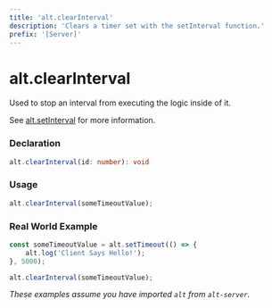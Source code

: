 ```yaml
---
title: 'alt.clearInterval'
description: 'Clears a timer set with the setInterval function.'
prefix: '[Server]'
---
```


# alt.clearInterval

Used to stop an interval from executing the logic inside of it.

See [alt.setInterval](setInterval.md) for more information.

### Declaration

```typescript
alt.clearInterval(id: number): void
```

### Usage

```js
alt.clearInterval(someTimeoutValue);
```

### Real World Example

```js
const someTimeoutValue = alt.setTimeout(() => {
    alt.log('Client Says Hello!');
}, 5000);

alt.clearInterval(someTimeoutValue);
```

_These examples assume you have imported `alt` from `alt-server`._